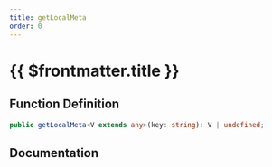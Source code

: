 ```yaml
---
title: getLocalMeta
order: 0
---
```


# {{ $frontmatter.title }}

## Function Definition

```ts
public getLocalMeta<V extends any>(key: string): V | undefined;
```

## Documentation

<!--@include: ./parts/getLocalMeta.md-->
